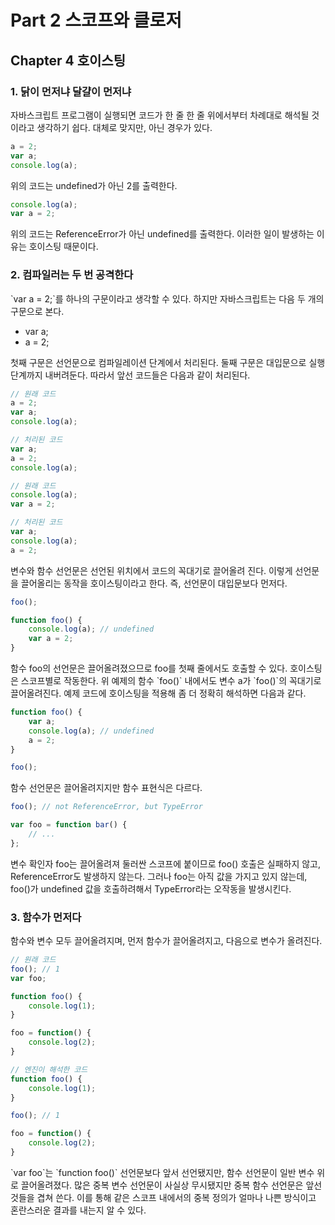# Part 2 스코프와 클로저

## Chapter 4 호이스팅

### 1. 닭이 먼저냐 달걀이 먼저냐

<p>
    자바스크립트 프로그램이 실행되면 코드가 한 줄 한 줄 위에서부터 차례대로 해석될 것이라고 생각하기 쉽다. 대체로 맞지만, 아닌 경우가 있다.
</p>

```javascript
a = 2;
var a;
console.log(a);
```

<p>
    위의 코드는 undefined가 아닌 2를 출력한다.
</p>

```javascript
console.log(a);
var a = 2;
```

<p>
    위의 코드는 ReferenceError가 아닌 undefined를 출력한다. 이러한 일이 발생하는 이유는 호이스팅 때문이다.
</p>

### 2. 컴파일러는 두 번 공격한다

<p>
    `var a = 2;`를 하나의 구문이라고 생각할 수 있다. 하지만 자바스크립트는 다음 두 개의 구문으로 본다.
</p>

- var a;
- a = 2;

<p>
    첫째 구문은 선언문으로 컴파일레이션 단계에서 처리된다. 둘째 구문은 대입문으로 실행 단계까지 내버려둔다. 따라서 앞선 코드들은 다음과 같이 처리된다.
</p>

```javascript
// 원래 코드
a = 2;
var a;
console.log(a);

// 처리된 코드
var a;
a = 2;
console.log(a);

// 원래 코드
console.log(a);
var a = 2;

// 처리된 코드
var a;
console.log(a);
a = 2;
```

<p>
    변수와 함수 선언문은 선언된 위치에서 코드의 꼭대기로 끌어올려 진다. 이렇게 선언문을 끌어올리는 동작을 호이스팅이라고 한다. 즉, 선언문이 대입문보다 먼저다.
</p>

```javascript
foo();

function foo() {
    console.log(a); // undefined
    var a = 2;
}
```

<p>
    함수 foo의 선언문은 끌어올려졌으므로 foo를 첫째 줄에서도 호출할 수 있다. 호이스팅은 스코프별로 작동한다. 위 예제의 함수 `foo()` 내에서도 변수 a가 `foo()`의 꼭대기로 끌어올려진다. 예제 코드에 호이스팅을 적용해 좀 더 정확히 해석하면 다음과 같다.
</p>

```javascript
function foo() {
    var a;
    console.log(a); // undefined
    a = 2;
}

foo();
```

<p>
    함수 선언문은 끌어올려지지만 함수 표현식은 다르다.
</p>

```javascript
foo(); // not ReferenceError, but TypeError

var foo = function bar() {
    // ...
};
```

<p>
    변수 확인자 foo는 끌어올려져 둘러싼 스코프에 붙이므로 foo() 호출은 실패하지 않고, ReferenceError도 발생하지 않는다. 그러나 foo는 아직 값을 가지고 있지 않는데, foo()가 undefined 값을 호출하려해서 TypeError라는 오작동을 발생시킨다.
</p>

### 3. 함수가 먼저다

<p>
    함수와 변수 모두 끌어올려지며, 먼저 함수가 끌어올려지고, 다음으로 변수가 올려진다.
</p>

```javascript
// 원래 코드
foo(); // 1
var foo;

function foo() {
    console.log(1);
}

foo = function() {
    console.log(2);
}

// 엔진이 해석한 코드
function foo() {
    console.log(1);
}

foo(); // 1

foo = function() {
    console.log(2);
}
```

<p>
    `var foo`는 `function foo()` 선언문보다 앞서 선언됐지만, 함수 선언문이 일반 변수 위로 끌어올려졌다. 많은 중복 변수 선언문이 사실상 무시됐지만 중복 함수 선언문은 앞선 것들을 겹쳐 쓴다. 이를 통해 같은 스코프 내에서의 중복 정의가 얼마나 나쁜 방식이고 혼란스러운 결과를 내는지 알 수 있다.
</p>
